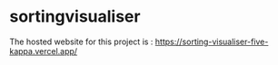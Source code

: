 # sortingvisualiser
The hosted website for this project is : https://sorting-visualiser-five-kappa.vercel.app/
